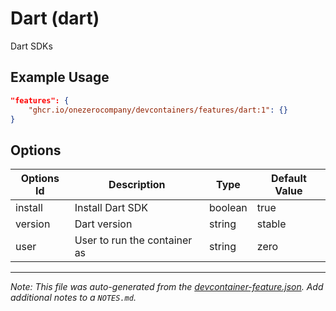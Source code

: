 
# Dart (dart)

Dart SDKs

## Example Usage

```json
"features": {
    "ghcr.io/onezerocompany/devcontainers/features/dart:1": {}
}
```

## Options

| Options Id | Description | Type | Default Value |
|-----|-----|-----|-----|
| install | Install Dart SDK | boolean | true |
| version | Dart version | string | stable |
| user | User to run the container as | string | zero |



---

_Note: This file was auto-generated from the [devcontainer-feature.json](devcontainer-feature.json).  Add additional notes to a `NOTES.md`._
